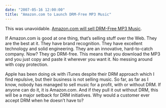 ```yaml
---
date: "2007-05-16 12:00:00"
title: "Amazon.com to Launch DRM-Free MP3 Music"
---
```




This was unavoidable. [Amazon.com will sell DRM-Free MP3 Music](http://phx.corporate-ir.net/phoenix.zhtml?c=176060&#038;p=irol-newsArticle&#038;ID=1003003&#038;highlight=). 

If Amazon.com is good at one thing, that&rsquo;s selling stuff over the Web. They are the best at it. They have brand recognition. They have excellent technology and solid engineering. They are an innovative, hard-to-catch company. Now? They go DRM-free. This means that you download the MP3 and you just copy and paste it wherever you want it. No messing around with copy protection.

Apple has been doing ok with iTunes despite their DRM approach which I find repulsive, but their business is not selling music. So far, as far as I know, nobody has managed to sell music for a profit, with or without DRM. If anyone can do it, it is Amazon.com. And if they pull it out without DRM, this will be a major setback for DRM initiatives. Why would a customer ever accept DRM when he doesn&rsquo;t have to?

